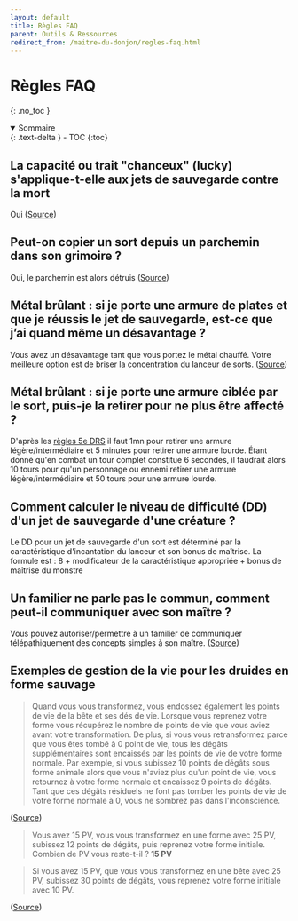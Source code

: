 ```yaml
---
layout: default
title: Règles FAQ
parent: Outils & Ressources
redirect_from: /maitre-du-donjon/regles-faq.html
---
```



# Règles FAQ
{: .no_toc }

<details open markdown="block">
  <summary>
    Sommaire
  </summary>
  {: .text-delta }
- TOC
{:toc}
</details>

## La capacité ou trait "chanceux" (lucky) s'applique-t-elle aux jets de sauvegarde contre la mort

Oui ([Source](https://www.sageadvice.eu/lucky-death-saving-throw/))

## Peut-on copier un sort depuis un parchemin dans son grimoire ?

Oui, le parchemin est alors détruis ([Source]([https://www.sageadvice.eu/lucky-death-saving-throw/](https://www.sageadvice.eu/copy-a-spell-into-a-spellbook/)))

## Métal brûlant : si je porte une armure de plates et que je réussis le jet de sauvegarde, est-ce que j’ai quand même un désavantage ?

Vous avez un désavantage tant que vous portez le métal chauffé. Votre meilleure option est de briser la concentration du lanceur de sorts. ([Source](https://www.sageadvice.eu/heat-metal/))

## Métal brûlant : si je porte une armure ciblée par le sort, puis-je la retirer pour ne plus être affecté ?

D'après les [règles 5e DRS](https://5e-drs.fr/armures/#enfiler-et-retirer-une-armure-2) il faut 1mn pour retirer une armure légère/intermédiaire et 5 minutes pour retirer une armure lourde.
Étant donné qu'en combat un tour complet constitue 6 secondes, il faudrait alors 10 tours pour qu'un personnage ou ennemi retirer une armure légère/intermédiaire et 50 tours pour une armure lourde.


## Comment calculer le niveau de difficulté (DD) d'un jet de sauvegarde d'une créature ?

Le DD pour un jet de sauvegarde d'un sort est déterminé par la caractéristique d'incantation du lanceur et son bonus de maîtrise.
La formule est : 8 + modificateur de la caractéristique appropriée + bonus de maîtrise du monstre

## Un familier ne parle pas le commun, comment peut-il communiquer avec son maître ?

Vous pouvez autoriser/permettre à un familier de communiquer télépathiquement des concepts simples à son maître. ([Source]([https://www.sageadvice.eu/lucky-death-saving-throw/](https://www.sageadvice.eu/owl-familiar-spying/)))

## Exemples de gestion de la vie pour les druides en forme sauvage

> Quand vous vous transformez, vous endossez également les points de vie de la bête et ses dés de vie. Lorsque vous reprenez votre forme vous récupérez le nombre de points de vie que vous aviez avant votre transformation. De plus, si vous vous retransformez parce que vous êtes tombé à 0 point de vie, tous les dégâts supplémentaires sont encaissés par les points de vie de votre forme normale. Par exemple, si vous subissez 10 points de dégâts sous forme animale alors que vous n'aviez plus qu'un point de vie, vous retournez à votre forme normale et encaissez 9 points de dégâts. Tant que ces dégâts résiduels ne font pas tomber les points de vie de votre forme normale à 0, vous ne sombrez pas dans l'inconscience.

([Source](https://www.aidedd.org/regles/classes/druide/))

> Vous avez 15 PV, vous vous transformez en une forme avec 25 PV, subissez 12 points de dégâts, puis reprenez votre forme initiale. Combien de PV vous reste-t-il ? **15 PV**

> Si vous avez 15 PV, que vous vous transformez en une bête avec 25 PV, subissez 30 points de dégâts, vous reprenez votre forme initiale avec 10 PV.

([Source](https://www.sageadvice.eu/druid-wild-shape-in-combat/))

